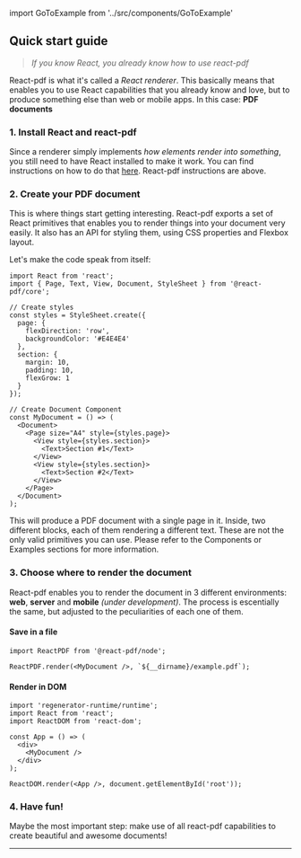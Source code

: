 import GoToExample from '../src/components/GoToExample'

## Quick start guide
> *If you know React, you already know how to use react-pdf*

React-pdf is what it's called a *React renderer*. This basically means that enables you to use React capabilities that you already know and love, but to produce something else than web or mobile apps. In this case: **PDF documents**

### 1. Install React and react-pdf

Since a renderer simply implements *how elements render into something*, you still need to have React installed to make it work. You can find instructions on how to do that [here](https://reactjs.org/docs/add-react-to-an-existing-app.html). React-pdf instructions are above.

### 2. Create your PDF document

This is where things start getting interesting. React-pdf exports a set of React primitives that enables you to render things into your document very easily. It also has an API for styling them, using CSS properties and Flexbox layout.

Let's make the code speak from itself:

```
import React from 'react';
import { Page, Text, View, Document, StyleSheet } from '@react-pdf/core';

// Create styles
const styles = StyleSheet.create({
  page: {
    flexDirection: 'row',
    backgroundColor: '#E4E4E4'
  },
  section: {
    margin: 10,
    padding: 10,
    flexGrow: 1
  }
});

// Create Document Component
const MyDocument = () => (
  <Document>
    <Page size="A4" style={styles.page}>
      <View style={styles.section}>
        <Text>Section #1</Text>
      </View>
      <View style={styles.section}>
        <Text>Section #2</Text>
      </View>
    </Page>
  </Document>
);
```

This will produce a PDF document with a single page in it. Inside, two different blocks, each of them rendering a different text. These are not the only valid primitives you can use. Please refer to the Components or Examples sections for more information.

### 3. Choose where to render the document

React-pdf enables you to render the document in 3 different environments: **web**, **server** and **mobile** *(under development)*. The process is escentially the same, but adjusted to the peculiarities of each one of them.

#### Save in a file

```
import ReactPDF from '@react-pdf/node';

ReactPDF.render(<MyDocument />, `${__dirname}/example.pdf`);
```

#### Render in DOM

```
import 'regenerator-runtime/runtime';
import React from 'react';
import ReactDOM from 'react-dom';

const App = () => (
  <div>
    <MyDocument />
  </div>
);

ReactDOM.render(<App />, document.getElementById('root'));
```

<GoToExample />

### 4. Have fun!

Maybe the most important step: make use of all react-pdf capabilities to create beautiful and awesome documents!

---
